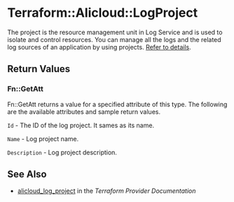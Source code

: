 # Terraform::Alicloud::LogProject

The project is the resource management unit in Log Service and is used to isolate and control resources.
You can manage all the logs and the related log sources of an application by using projects. [Refer to details](https://www.alibabacloud.com/help/doc-detail/48873.htm).

## Return Values

### Fn::GetAtt

Fn::GetAtt returns a value for a specified attribute of this type. The following are the available attributes and sample return values.

`Id` - The ID of the log project. It sames as its name.

`Name` - Log project name.

`Description` - Log project description.

## See Also

* [alicloud_log_project](https://www.terraform.io/docs/providers/alicloud/r/log_project.html) in the _Terraform Provider Documentation_